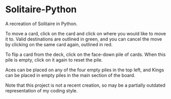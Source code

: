 # Solitaire-Python
A recreation of Solitaire in Python.

To move a card, click on the card and click on where you would like to move it to.
Valid destinations are outlined in green, and you can cancel the move by clicking on the same card again, outlined in red.

To flip a card from the deck, click on the face-down pile of cards. When this pile is empty, click on it again to reset the pile.

Aces can be placed on any of the four empty piles in the top left, and Kings can be placed in empty piles in the main section of the board.

Note that this project is not a recent creation, so may be a partially outdated representation of my coding style.
